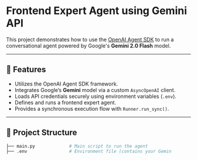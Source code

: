 # Frontend Expert Agent using Gemini API

This project demonstrates how to use the [OpenAI Agent SDK](https://github.com/openai/agent-sdk) to run a conversational agent powered by Google's **Gemini 2.0 Flash** model.

---

## 🚀 Features

- Utilizes the OpenAI Agent SDK framework.
- Integrates Google’s **Gemini** model via a custom `AsyncOpenAI` client.
- Loads API credentials securely using environment variables (`.env`).
- Defines and runs a frontend expert agent.
- Provides a synchronous execution flow with `Runner.run_sync()`.

---

## 📁 Project Structure

```bash
├── main.py             # Main script to run the agent
├── .env                # Environment file (contains your Gemin
